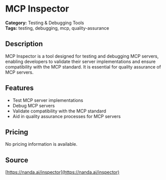 # MCP Inspector

**Category:** Testing & Debugging Tools  
**Tags:** testing, debugging, mcp, quality-assurance

## Description
MCP Inspector is a tool designed for testing and debugging MCP servers, enabling developers to validate their server implementations and ensure compatibility with the MCP standard. It is essential for quality assurance of MCP servers.

## Features
- Test MCP server implementations
- Debug MCP servers
- Validate compatibility with the MCP standard
- Aid in quality assurance processes for MCP servers

## Pricing
No pricing information is available.

## Source
[https://nanda.ai/inspector](https://nanda.ai/inspector)